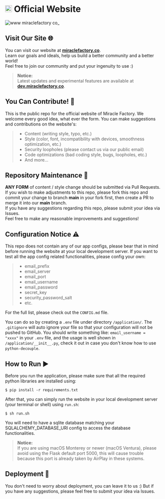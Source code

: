 # <img src="https://staticfile.osl.ink/staticFiles/mf-logo.svg" height=22 /> Official Website

![www miraclefactory co_](https://user-images.githubusercontent.com/89094576/181905465-13b919fb-b708-4ab3-b7d1-cda12a4d5537.png)

## Visit Our Site 🌐
You can visit our website at [**miraclefactory.co**](https://miraclefactory.co/).   
Learn our goals and ideals, help us build a better community and a better world!  
Feel free to join our community and put your ingenuity to use :)
> **Notice:**   
> Latest updates and experimental features are available at [**dev.miraclefactory.co**](https://dev.miraclefactory.co).

## You Can Contribute! 🌟
This is the public repo for the official website of Miracle Factory. We welcome every good idea, what ever the form. 
You can make suggestions and contributions on the website's:    
> * Content (writing style, typo, etc.)
> * Style (color, font, incompatibility with devices, smoothness optimization, etc.)
> * Security loopholes (please contact us via our public email)
> * Code optimizations (bad coding style, bugs, loopholes, etc.)
> * And more...

## Repository Maintenance 🔨
**ANY FORM** of content / style change should be submitted via Pull Requests.  
If you wish to make adjustments to this repo, please fork this repo and commit your change to branch **main** in your fork first, then create a PR to merge it into our **main** branch.  
If you have any suggestions regarding this repo, please submit your idea via Issues.   
Feel free to make any reasonable improvements and suggestions!

## Configuration Notice ⚠️
This repo does not contain any of our app configs, please bear that in mind before running the website at your local development server. 
If you want to test all the app config related functionalities, please config your own:   
> * email_prefix
> * email_server
> * email_port
> * email_username
> * email_password
> * secret_key
> * security_password_salt
> * etc.  

For the full list, please check out the `CONFIG.md` file.

You can do so by creating a `.env` file under directory `/application/`. 
The `.gitignore` will auto ignore your file so that your configuration will not be pushed to GitHub. 
You should write something like: `email_username = "xxxx"` in your `.env` file, and the usage is well shown in `/application/__init__.py`, 
check it out in case you don't know how to use `python-decouple`.   

## How to Run ▶️
Before you run the application, please make sure that all the required python libraries are installed using: 
```
$ pip install -r requirements.txt
```
After that, you can simply run the website in your local development server (your terminal or shell) using `run.sh`: 
```
$ sh run.sh
```
You will need to have a sqlite database matching your SQLALCHEMY_DATABASE_URI config to access the database functionalities.
> **Notice:**   
> If you are using macOS Monterey or newer (macOS Ventura), please avoid using the Flask default port 5000, this will cause trouble because this port is already taken by AirPlay in these systems. 

## Deployment 🚀
You don't need to worry about deployment, you can leave it to us :)
But if you have any suggestions, please feel free to submit your idea via Issues.
